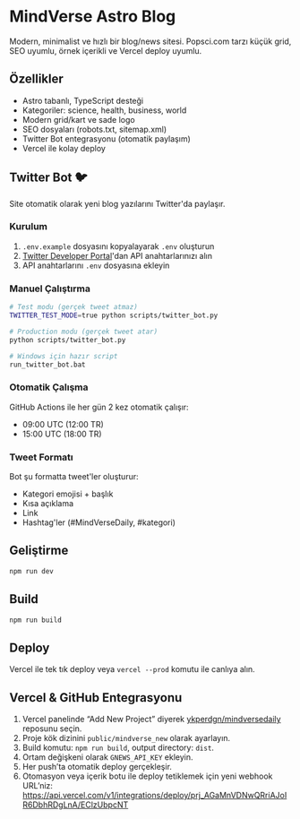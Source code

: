 # MindVerse Astro Blog

Modern, minimalist ve hızlı bir blog/news sitesi. Popsci.com tarzı küçük grid, SEO uyumlu, örnek içerikli ve Vercel deploy uyumlu.

## Özellikler
- Astro tabanlı, TypeScript desteği
- Kategoriler: science, health, business, world
- Modern grid/kart ve sade logo
- SEO dosyaları (robots.txt, sitemap.xml)
- Twitter Bot entegrasyonu (otomatik paylaşım)
- Vercel ile kolay deploy

## Twitter Bot 🐦

Site otomatik olarak yeni blog yazılarını Twitter'da paylaşır.

### Kurulum
1. `.env.example` dosyasını kopyalayarak `.env` oluşturun
2. [Twitter Developer Portal](https://developer.twitter.com/)'dan API anahtarlarınızı alın
3. API anahtarlarını `.env` dosyasına ekleyin

### Manuel Çalıştırma
```bash
# Test modu (gerçek tweet atmaz)
TWITTER_TEST_MODE=true python scripts/twitter_bot.py

# Production modu (gerçek tweet atar)
python scripts/twitter_bot.py

# Windows için hazır script
run_twitter_bot.bat
```

### Otomatik Çalışma
GitHub Actions ile her gün 2 kez otomatik çalışır:
- 09:00 UTC (12:00 TR)
- 15:00 UTC (18:00 TR)

### Tweet Formatı
Bot şu formatta tweet'ler oluşturur:
- Kategori emojisi + başlık
- Kısa açıklama
- Link
- Hashtag'ler (#MindVerseDaily, #kategori)

## Geliştirme
```sh
npm run dev
```

## Build
```sh
npm run build
```

## Deploy
Vercel ile tek tık deploy veya `vercel --prod` komutu ile canlıya alın.

## Vercel & GitHub Entegrasyonu
1. Vercel panelinde “Add New Project” diyerek [ykperdgn/mindversedaily](https://github.com/ykperdgn/mindversedaily) reposunu seçin.
2. Proje kök dizinini `public/mindverse_new` olarak ayarlayın.
3. Build komutu: `npm run build`, output directory: `dist`.
4. Ortam değişkeni olarak `GNEWS_API_KEY` ekleyin.
5. Her push’ta otomatik deploy gerçekleşir.
6. Otomasyon veya içerik botu ile deploy tetiklemek için yeni webhook URL’niz:
   https://api.vercel.com/v1/integrations/deploy/prj_AGaMnVDNwQRriAJoIR6DbhRDgLnA/EClzUbpcNT
